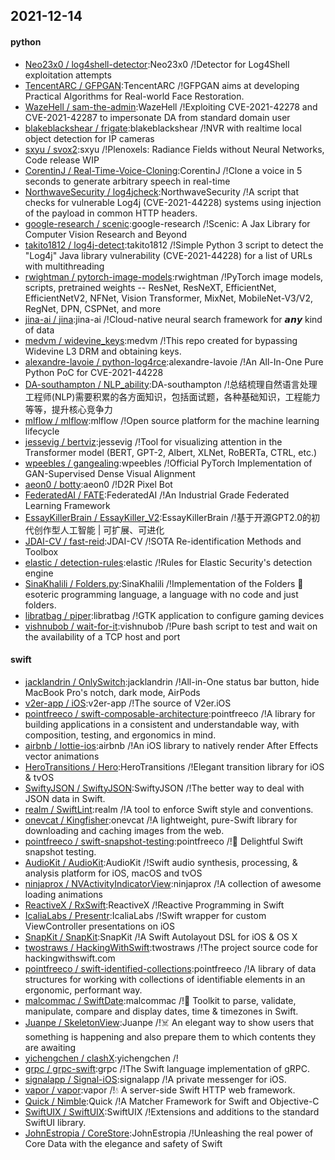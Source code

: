 ## 2021-12-14

#### python
* [Neo23x0 / log4shell-detector](https://github.com/Neo23x0/log4shell-detector):Neo23x0 /!Detector for Log4Shell exploitation attempts
* [TencentARC / GFPGAN](https://github.com/TencentARC/GFPGAN):TencentARC /!GFPGAN aims at developing Practical Algorithms for Real-world Face Restoration.
* [WazeHell / sam-the-admin](https://github.com/WazeHell/sam-the-admin):WazeHell /!Exploiting CVE-2021-42278 and CVE-2021-42287 to impersonate DA from standard domain user
* [blakeblackshear / frigate](https://github.com/blakeblackshear/frigate):blakeblackshear /!NVR with realtime local object detection for IP cameras
* [sxyu / svox2](https://github.com/sxyu/svox2):sxyu /!Plenoxels: Radiance Fields without Neural Networks, Code release WIP
* [CorentinJ / Real-Time-Voice-Cloning](https://github.com/CorentinJ/Real-Time-Voice-Cloning):CorentinJ /!Clone a voice in 5 seconds to generate arbitrary speech in real-time
* [NorthwaveSecurity / log4jcheck](https://github.com/NorthwaveSecurity/log4jcheck):NorthwaveSecurity /!A script that checks for vulnerable Log4j (CVE-2021-44228) systems using injection of the payload in common HTTP headers.
* [google-research / scenic](https://github.com/google-research/scenic):google-research /!Scenic: A Jax Library for Computer Vision Research and Beyond
* [takito1812 / log4j-detect](https://github.com/takito1812/log4j-detect):takito1812 /!Simple Python 3 script to detect the "Log4j" Java library vulnerability (CVE-2021-44228) for a list of URLs with multithreading
* [rwightman / pytorch-image-models](https://github.com/rwightman/pytorch-image-models):rwightman /!PyTorch image models, scripts, pretrained weights -- ResNet, ResNeXT, EfficientNet, EfficientNetV2, NFNet, Vision Transformer, MixNet, MobileNet-V3/V2, RegNet, DPN, CSPNet, and more
* [jina-ai / jina](https://github.com/jina-ai/jina):jina-ai /!Cloud-native neural search framework for 𝙖𝙣𝙮 kind of data
* [medvm / widevine_keys](https://github.com/medvm/widevine_keys):medvm /!This repo created for bypassing Widevine L3 DRM and obtaining keys.
* [alexandre-lavoie / python-log4rce](https://github.com/alexandre-lavoie/python-log4rce):alexandre-lavoie /!An All-In-One Pure Python PoC for CVE-2021-44228
* [DA-southampton / NLP_ability](https://github.com/DA-southampton/NLP_ability):DA-southampton /!总结梳理自然语言处理工程师(NLP)需要积累的各方面知识，包括面试题，各种基础知识，工程能力等等，提升核心竞争力
* [mlflow / mlflow](https://github.com/mlflow/mlflow):mlflow /!Open source platform for the machine learning lifecycle
* [jessevig / bertviz](https://github.com/jessevig/bertviz):jessevig /!Tool for visualizing attention in the Transformer model (BERT, GPT-2, Albert, XLNet, RoBERTa, CTRL, etc.)
* [wpeebles / gangealing](https://github.com/wpeebles/gangealing):wpeebles /!Official PyTorch Implementation of GAN-Supervised Dense Visual Alignment
* [aeon0 / botty](https://github.com/aeon0/botty):aeon0 /!D2R Pixel Bot
* [FederatedAI / FATE](https://github.com/FederatedAI/FATE):FederatedAI /!An Industrial Grade Federated Learning Framework
* [EssayKillerBrain / EssayKiller_V2](https://github.com/EssayKillerBrain/EssayKiller_V2):EssayKillerBrain /!基于开源GPT2.0的初代创作型人工智能 | 可扩展、可进化
* [JDAI-CV / fast-reid](https://github.com/JDAI-CV/fast-reid):JDAI-CV /!SOTA Re-identification Methods and Toolbox
* [elastic / detection-rules](https://github.com/elastic/detection-rules):elastic /!Rules for Elastic Security's detection engine
* [SinaKhalili / Folders.py](https://github.com/SinaKhalili/Folders.py):SinaKhalili /!Implementation of the Folders 📂 esoteric programming language, a language with no code and just folders.
* [libratbag / piper](https://github.com/libratbag/piper):libratbag /!GTK application to configure gaming devices
* [vishnubob / wait-for-it](https://github.com/vishnubob/wait-for-it):vishnubob /!Pure bash script to test and wait on the availability of a TCP host and port

#### swift
* [jacklandrin / OnlySwitch](https://github.com/jacklandrin/OnlySwitch):jacklandrin /!All-in-One status bar button, hide MacBook Pro's notch, dark mode, AirPods
* [v2er-app / iOS](https://github.com/v2er-app/iOS):v2er-app /!The source of V2er.iOS
* [pointfreeco / swift-composable-architecture](https://github.com/pointfreeco/swift-composable-architecture):pointfreeco /!A library for building applications in a consistent and understandable way, with composition, testing, and ergonomics in mind.
* [airbnb / lottie-ios](https://github.com/airbnb/lottie-ios):airbnb /!An iOS library to natively render After Effects vector animations
* [HeroTransitions / Hero](https://github.com/HeroTransitions/Hero):HeroTransitions /!Elegant transition library for iOS & tvOS
* [SwiftyJSON / SwiftyJSON](https://github.com/SwiftyJSON/SwiftyJSON):SwiftyJSON /!The better way to deal with JSON data in Swift.
* [realm / SwiftLint](https://github.com/realm/SwiftLint):realm /!A tool to enforce Swift style and conventions.
* [onevcat / Kingfisher](https://github.com/onevcat/Kingfisher):onevcat /!A lightweight, pure-Swift library for downloading and caching images from the web.
* [pointfreeco / swift-snapshot-testing](https://github.com/pointfreeco/swift-snapshot-testing):pointfreeco /!📸 Delightful Swift snapshot testing.
* [AudioKit / AudioKit](https://github.com/AudioKit/AudioKit):AudioKit /!Swift audio synthesis, processing, & analysis platform for iOS, macOS and tvOS
* [ninjaprox / NVActivityIndicatorView](https://github.com/ninjaprox/NVActivityIndicatorView):ninjaprox /!A collection of awesome loading animations
* [ReactiveX / RxSwift](https://github.com/ReactiveX/RxSwift):ReactiveX /!Reactive Programming in Swift
* [IcaliaLabs / Presentr](https://github.com/IcaliaLabs/Presentr):IcaliaLabs /!Swift wrapper for custom ViewController presentations on iOS
* [SnapKit / SnapKit](https://github.com/SnapKit/SnapKit):SnapKit /!A Swift Autolayout DSL for iOS & OS X
* [twostraws / HackingWithSwift](https://github.com/twostraws/HackingWithSwift):twostraws /!The project source code for hackingwithswift.com
* [pointfreeco / swift-identified-collections](https://github.com/pointfreeco/swift-identified-collections):pointfreeco /!A library of data structures for working with collections of identifiable elements in an ergonomic, performant way.
* [malcommac / SwiftDate](https://github.com/malcommac/SwiftDate):malcommac /!🐔 Toolkit to parse, validate, manipulate, compare and display dates, time & timezones in Swift.
* [Juanpe / SkeletonView](https://github.com/Juanpe/SkeletonView):Juanpe /!☠️ An elegant way to show users that something is happening and also prepare them to which contents they are awaiting
* [yichengchen / clashX](https://github.com/yichengchen/clashX):yichengchen /!
* [grpc / grpc-swift](https://github.com/grpc/grpc-swift):grpc /!The Swift language implementation of gRPC.
* [signalapp / Signal-iOS](https://github.com/signalapp/Signal-iOS):signalapp /!A private messenger for iOS.
* [vapor / vapor](https://github.com/vapor/vapor):vapor /!💧 A server-side Swift HTTP web framework.
* [Quick / Nimble](https://github.com/Quick/Nimble):Quick /!A Matcher Framework for Swift and Objective-C
* [SwiftUIX / SwiftUIX](https://github.com/SwiftUIX/SwiftUIX):SwiftUIX /!Extensions and additions to the standard SwiftUI library.
* [JohnEstropia / CoreStore](https://github.com/JohnEstropia/CoreStore):JohnEstropia /!Unleashing the real power of Core Data with the elegance and safety of Swift
